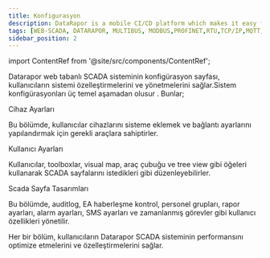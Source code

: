 ```yaml
---
title: Konfigurasyon
description: DataRapor is a mobile CI/CD platform which makes it easy for you to manage the lifecycle of your mobile applications.
tags: [WEB-SCADA, DATARAPOR, MULTIBUS, MODBUS,PROFINET,RTU,TCP/IP,MQTT,BACNET,SCADA,VERI TOPLAMA]
sidebar_position: 2
---
```


  
import ContentRef from '@site/src/components/ContentRef';

Datarapor web tabanlı SCADA sisteminin konfigürasyon sayfası, kullanıcıların sistemi özelleştirmelerini ve yönetmelerini sağlar.Sistem konfigürasyonları üç temel aşamadan olusur . Bunlar;
 

<ContentRef url="/docs/Konfigürasyon/devicesetting">Cihaz Ayarları</ContentRef>

Bu bölümde, kullanıcılar cihazlarını sisteme eklemek ve bağlantı ayarlarını yapılandırmak için gerekli araçlara sahiptirler.

<ContentRef url="/docs/Konfigürasyon/personsetting">Kullanıcı Ayarları</ContentRef>
 
Kullanıcılar, toolboxlar, visual map, araç çubuğu ve tree view gibi öğeleri kullanarak SCADA sayfalarını istedikleri gibi düzenleyebilirler.

<ContentRef url="/docs/Konfigürasyon/pagedesing">Scada Sayfa Tasarımları</ContentRef>

Bu bölümde, auditlog, EA haberleşme kontrol, personel grupları, rapor ayarları, alarm ayarları, SMS ayarları ve zamanlanmış görevler gibi kullanıcı özellikleri yönetilir.  




 Her bir bölüm, kullanıcıların Datarapor SCADA sisteminin performansını optimize etmelerini ve özelleştirmelerini sağlar.